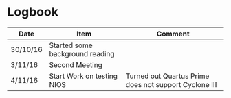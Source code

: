 # Logbook

| Date | Item | Comment |
| --- | --- | --- |
| 30/10/16 | Started some background reading | |
| 3/11/16 | Second Meeting | |
| 4/11/16 | Start Work on testing NIOS | Turned out Quartus Prime does not support Cyclone III |

